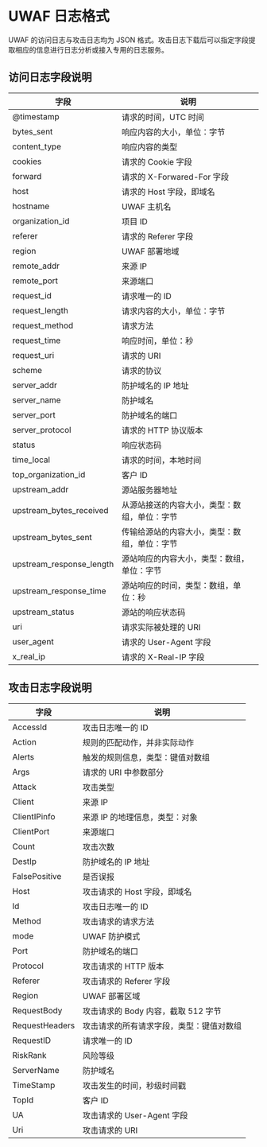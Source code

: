 # UWAF 日志格式

UWAF 的访问日志与攻击日志均为 JSON 格式。攻击日志下载后可以指定字段提取相应的信息进行日志分析或接入专用的日志服务。

## 访问日志字段说明

| 字段                     | 说明                                         |
| ------------------------ | -------------------------------------------- |
| @timestamp               | 请求的时间，UTC 时间                         |
| bytes_sent               | 响应内容的大小，单位：字节                   |
| content_type             | 响应内容的类型                               |
| cookies                  | 请求的 Cookie 字段                           |
| forward                  | 请求的 X-Forwared-For 字段                   |
| host                     | 请求的 Host 字段，即域名                     |
| hostname                 | UWAF 主机名                                  |
| organization_id          | 项目 ID                                      |
| referer                  | 请求的 Referer 字段                          |
| region                   | UWAF 部署地域                                |
| remote_addr              | 来源 IP                                      |
| remote_port              | 来源端口                                     |
| request_id               | 请求唯一的 ID                                |
| request_length           | 请求内容的大小，单位：字节                   |
| request_method           | 请求方法                                     |
| request_time             | 响应时间，单位：秒                           |
| request_uri              | 请求的 URI                                   |
| scheme                   | 请求的协议                                   |
| server_addr              | 防护域名的 IP 地址                           |
| server_name              | 防护域名                                     |
| server_port              | 防护域名的端口                               |
| server_protocol          | 请求的 HTTP 协议版本                         |
| status                   | 响应状态码                                   |
| time_local               | 请求的时间，本地时间                         |
| top_organization_id      | 客户 ID                                      |
| upstream_addr            | 源站服务器地址                               |
| upstream_bytes_received  | 从源站接送的内容大小，类型：数组，单位：字节 |
| upstream_bytes_sent      | 传输给源站的内容大小，类型：数组，单位：字节 |
| upstream_response_length | 源站响应的内容大小，类型：数组，单位：字节   |
| upstream_response_time   | 源站响应的时间，类型：数组，单位：秒         |
| upstream_status          | 源站的响应状态码                             |
| uri                      | 请求实际被处理的 URI                         |
| user_agent               | 请求的 User-Agent 字段                       |
| x_real_ip                | 请求的 X-Real-IP 字段                        |

## 攻击日志字段说明

| 字段           | 说明                                     |
| -------------- | ---------------------------------------- |
| AccessId       | 攻击日志唯一的 ID                        |
| Action         | 规则的匹配动作，并非实际动作             |
| Alerts         | 触发的规则信息，类型：键值对数组         |
| Args           | 请求的 URI 中参数部分                    |
| Attack         | 攻击类型                                 |
| Client         | 来源 IP                                  |
| ClientIPinfo   | 来源 IP 的地理信息，类型：对象           |
| ClientPort     | 来源端口                                 |
| Count          | 攻击次数                                 |
| DestIp         | 防护域名的 IP 地址                       |
| FalsePositive  | 是否误报                                 |
| Host           | 攻击请求的 Host 字段，即域名             |
| Id             | 攻击日志唯一的 ID                        |
| Method         | 攻击请求的请求方法                       |
| mode           | UWAF 防护模式                            |
| Port           | 防护域名的端口                           |
| Protocol       | 攻击请求的 HTTP 版本                     |
| Referer        | 攻击请求的 Referer 字段                  |
| Region         | UWAF 部署区域                            |
| RequestBody    | 攻击请求的 Body 内容，截取 512 字节      |
| RequestHeaders | 攻击请求的所有请求字段，类型：键值对数组 |
| RequestID      | 请求唯一的 ID                            |
| RiskRank       | 风险等级                                 |
| ServerName     | 防护域名                                 |
| TimeStamp      | 攻击发生的时间，秒级时间戳               |
| TopId          | 客户 ID                                  |
| UA             | 攻击请求的 User-Agent 字段               |
| Uri            | 攻击请求的 URI                           |
